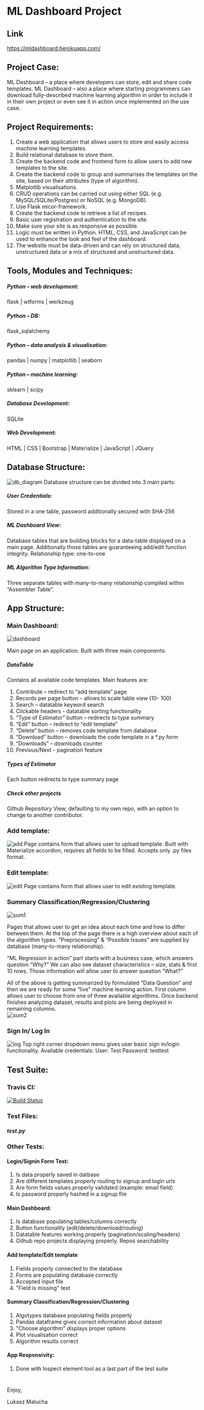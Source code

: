 # ML Dashboard Project

## Link

https://mldashboard.herokuapp.com/

## Project Case:

ML Dashboard – a place where developers can store, edit and share code templates. 
ML Dashboard – also a place where starting programmers can download fully-described 
machine learning algorithm in order to include it in their own project or even see it in action once implemented on the use case.



## Project Requirements:
1.	Create a web application that allows users to store and easily access machine learning templates.
2.	Build relational database to store them.
2.	Create the backend code and frontend form to allow users to add new templates to the site.
3.	Create the backend code to group and summarises the templates on the site, based on their attributes (type of algorithm).
4.	Matplotlib visualisations.
5.	CRUD operations can be carried out using either SQL (e.g. MySQL/SQLite/Postgres) or NoSQL (e.g. MongoDB). 
6.	Use Flask micor-framework.
7.	Create the backend code to retrieve a list of recipes.
8.	Basic user registration and authentication to the site.
9.	Make sure your site is as responsive as possible.
10.	Logic must be written in Python. HTML, CSS, and JavaScript can be used to enhance the look and feel of the dashboard.
11.	The website must be data-driven and can rely on structured data, unstructured data or a mix of structured and unstructured data.


## Tools, Modules and Techniques:

##### Python – web development:
flask | wtforms | werkzeug
##### Python – DB:
flask_sqlalchemy
##### Python – data analysis & visualisation:
pandas | numpy | matplotlib | seaborn
##### Python – machine learning:
sklearn | scipy
##### Database Development:
SQLite
##### Web Development:
HTML | CSS | Bootstrap | Materialize | JavaScript | JQuery


## Database Structure:
![db_diagram](https://user-images.githubusercontent.com/26208598/38703823-39169bd2-3e9c-11e8-80a2-d90df2c9274b.JPG)
Database structure can be divided into 3 main parts:
##### User Credentials:
Stored in a one table, password additionally secured with SHA-256 
##### ML Dashboard View:
Database tables that are building blocks for a data-table displayed on a main page. 
Additionally those tables are guaranteeing add/edit function integrity. Relationship type: one-to-one
##### ML Algorithm Type Information:
Three separate tables with many-to-many relationship compiled within “Assembler Table”.


## App Structure:

### Main Dashboard:
![dashboard](https://user-images.githubusercontent.com/26208598/38704139-52ce30ca-3e9d-11e8-9613-a2da6001c4d9.JPG)


Main page on an application. Built with three main components:

##### DataTable
Contains all available code templates. Main features are:
1. Contribute – redirect to “add template” page
2. Records per page button – allows to scale table view (10- 100)
3. Search – datatable keyword search 
4. Clickable headers - datatable sorting functionality
5. “Type of Estimator” button – redirects to type summary
6. “Edit” button – redirect to “edit template”
7. “Delete” button – removes code template from database
8. “Download” button – downloads the code template in a *.py form
9. “Downloads” – downloads counter
10. Previous/Next - pagination feature

##### Types of Estimator
Each button redirects to type summary page

##### Check other projects
Github Repository View, defaulting to my own repo, with an option to change to another contributor.

### Add template:
![add](https://user-images.githubusercontent.com/26208598/38704166-61f8d06e-3e9d-11e8-8f25-00463d2ea312.JPG)
Page contains form that allows user to upload template. 
Built with Materialize accordion, requires all fields to be filled. Accepts only .py files format.

### Edit template:
![edit](https://user-images.githubusercontent.com/26208598/38704186-6c561134-3e9d-11e8-9549-27cf48169641.JPG)
Page contains form that allows user to edit existing template.

### Summary Classification/Regression/Clustering
![sum1](https://user-images.githubusercontent.com/26208598/38704204-7bb7f066-3e9d-11e8-8fa2-4d9071823853.JPG)

Pages that allows user to get an idea about each time and how to differ between them.
At the top of the page there is a high overview about each of the algorithm types. “Preprocessing” & “Possible Issues” are supplied by database (many-to-many relationship).

“ML Regression in action” part starts with a business case, which answers question “Why?”
We can also see dataset characteristics – size, stats & first 10 rows. Those information will allow user to answer question “What?”


All of the above is getting summarized by formulated “Data Question” and then we are ready for some “live” machine learning action.
First column allows user to choose from one of three available algorithms. Once backend finishes analyzing dataset, results and plots are being deployed in remaining columns.  
![sum2](https://user-images.githubusercontent.com/26208598/38704223-8b2ac582-3e9d-11e8-9575-b1280a328861.JPG)


### Sign In/ Log In
![log](https://user-images.githubusercontent.com/26208598/38704298-c4b9f688-3e9d-11e8-8435-c9effa1ae132.JPG)
Top right corner dropdown menu gives user basic sign in/login functionality. 
Available credentials:
User: Test
Password: testtest

## Test Suite:

### Travis CI:

[![Build Status](https://travis-ci.org/LukaszMalucha/DCD-Milestone-Project.svg?branch=master)](https://travis-ci.org/LukaszMalucha/DCD-Milestone-Project)

### Test Files:

##### test.py

### Other Tests:

#### Login/Signin Form Test:
1. Is data properly saved in datbase
2. Are different templates properly routing to signup and login urls
3. Are form fields values properly validated (example: email field)
4. Is password properly hashed in a signup file

#### Main Dashboard:
1. Is database populating tables/columns correctly
2. Button functionality (edit/delete/download/routing)
3. Datatable features working properly (pagination/scaling/headers)
4. Github repo projects displaying properly. Repos searchability


#### Add template/Edit template
1. Fields properly connected to the database
2. Forms are populating database correctly
3. Accepted input file
4. "Field is missing" test

 
#### Summary Classification/Regression/Clustering
1. Algotypes database populating fields properly
2. Pandas dataframe gives correct information about dataset
3. "Choose algorithm" displays proper options
4. Plot visualisation correct
5. Algorithm results correct

#### App Responsivity: 
1. Done with Inspect element tool as a last part of the test suite


#



Enjoy,

Lukasz Malucha